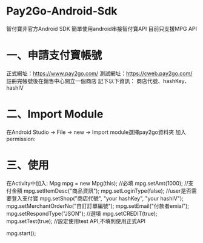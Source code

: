 # Pay2Go-Android-Sdk
智付寶非官方Android SDK
簡單使用android串接智付寶API
目前只支援MPG API

# 一、申請支付寶帳號
正式網址：https://www.pay2go.com/
測試網址：https://cweb.pay2go.com/
註冊完帳號後在銷售中心開立一個商店
記下以下資訊：
商店代號、hashKey、hashIV

# 二、Import Module
在Android Studio -> File -> new -> Import module選擇pay2go資料夾
加入permission:
  <uses-permission android:name="android.permission.INTERNET"/>
  
# 三、使用
在Activity中加入:
Mpg mpg = new Mpg(this);
//必填
mpg.setAmt(1000); //支付金額
mpg.setItemDesc("商品資訊");
mpg.setLoginType(false); //user是否需要登入支付寶
mpg.setShop("商店代號", "your hashKey", "your hashIV");
mpg.setMerchantOrderNo("自訂訂單編號");
mpg.setEmail("付款者emial");
mpg.setRespondType("JSON");
//選填
mpg.setCREDIT(true);
mpg.setTest(true); //設定使用test API,不填則使用正式API

mpg.start();

